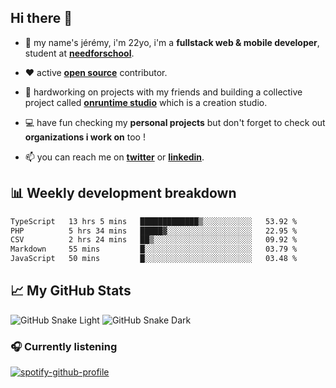 ## Hi there 👋

- 👦 my name's jérémy, i'm 22yo, i'm a **fullstack web & mobile developer**, student at **[needforschool](https://www.needfor-school.com/)**.

- ❤️ active **[open source](https://github.com/jerembdn)** contributor.

- 🧠 hardworking on projects with my friends and building a collective project called **[onruntime studio](https://github.com/onruntime)** which is a creation studio.

- 💻 have fun checking my **personal projects** but don't forget to check out **organizations i work on** too !

- 📫 you can reach me on **[twitter](https://twitter.com/jerembdn)** or **[linkedin](https://www.linkedin.com/in/jeremybdn/)**.

## 📊 Weekly development breakdown

<!--START_SECTION:waka-->

```txt
TypeScript   13 hrs 5 mins   █████████████▒░░░░░░░░░░░   53.92 %
PHP          5 hrs 34 mins   █████▓░░░░░░░░░░░░░░░░░░░   22.95 %
CSV          2 hrs 24 mins   ██▒░░░░░░░░░░░░░░░░░░░░░░   09.92 %
Markdown     55 mins         █░░░░░░░░░░░░░░░░░░░░░░░░   03.79 %
JavaScript   50 mins         █░░░░░░░░░░░░░░░░░░░░░░░░   03.48 %
```

<!--END_SECTION:waka-->

## 📈 My GitHub Stats

![GitHub Snake Light](https://raw.githubusercontent.com/jerembdn/jerembdn/output/github-contribution-grid-snake.svg#gh-light-mode-only)
![GitHub Snake Dark](https://raw.githubusercontent.com/jerembdn/jerembdn/output/github-contribution-grid-snake-dark.svg#gh-dark-mode-only)

### 🎧 Currently listening

[![spotify-github-profile](https://spotify-github-profile.vercel.app/api/view?uid=31ugdvkonmhxzbnkai2r7ue2empe&cover_image=true&theme=natemoo-re&show_offline=false&background_color=121212&bar_color=3356d7&bar_color_cover=false)](https://open.spotify.com/user/31225jnpumbhbpldcz2wjg24aymi)
